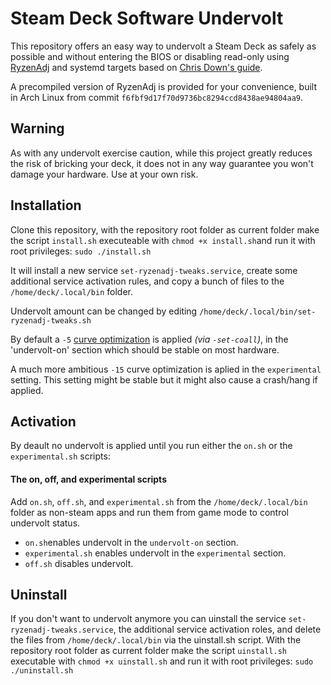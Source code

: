 # Steam Deck Software Undervolt
This repository offers an easy way to undervolt a Steam Deck as safely as possible and without entering the BIOS or disabling read-only using [RyzenAdj](https://github.com/FlyGoat/RyzenAdj) and systemd targets based on [Chris Down's guide](https://chrisdown.name/2017/10/29/adding-power-related-targets-to-systemd.html). 

A precompiled version of RyzenAdj is provided for your convenience, built in Arch Linux from commit `f6fbf9d17f70d9736bc8294ccd8438ae94804aa9`.

## Warning

As with any undervolt exercise caution, while this project greatly reduces the risk of bricking your deck, it does not in any way guarantee you won't damage your hardware. Use at your own risk.

## Installation
Clone this repository, with the repository root folder as current folder make the script `install.sh` executeable with `chmod +x install.sh`and run it with root privileges: `sudo ./install.sh`

It will install a new service `set-ryzenadj-tweaks.service`, create some additional service activation rules, and copy a bunch of files to the `/home/deck/.local/bin` folder.


Undervolt amount can be changed by editing `/home/deck/.local/bin/set-ryzenadj-tweaks.sh`

By default a `-5` [curve optimization](https://www.amd.com/system/files/documents/faq-curve-optimizer.pdf) is applied *(via `-set-coall`)*, in the 'undervolt-on' section which should be stable on most hardware.

A much more ambitious `-15` curve optimization is aplied in the `experimental` setting. This setting might be stable but it might also cause a crash/hang if applied.

## Activation

By deault no undervolt is applied until you run either the `on.sh` or the `experimental.sh` scripts:

#### The on, off, and experimental scripts
Add `on.sh`, `off.sh`, and `experimental.sh` from the `/home/deck/.local/bin` folder as non-steam apps and run them from game mode to control undervolt status.
* `on.sh`enables undervolt in the `undervolt-on` section.
* `experimental.sh` enables undervolt in the `experimental` section.
* `off.sh` disables undervolt.

## Uninstall
If you don't want to undervolt anymore you can uinstall the service `set-ryzenadj-tweaks.service`, the additional service activation roles, and delete the files from `/home/deck/.local/bin` via the uinstall.sh script.
With the repository root folder as current folder make the script `uinstall.sh` executable with `chmod +x uinstall.sh` and run it with root privileges: `sudo ./uninstall.sh`
